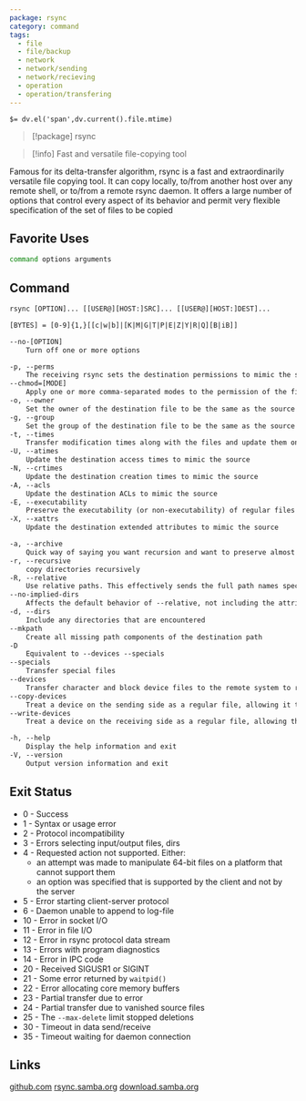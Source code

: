 ```yaml
---
package: rsync
category: command
tags:
  - file
  - file/backup
  - network
  - network/sending
  - network/recieving
  - operation
  - operation/transfering
---
```


`$= dv.el('span',dv.current().file.mtime)`
> [!package] rsync

> [!info] Fast and versatile file-copying tool

Famous for its delta-transfer algorithm, rsync is a fast and extraordinarily versatile file copying tool. It can copy locally, to/from another host over any remote shell, or to/from a remote rsync daemon. It offers a large number of options that control every aspect of its behavior and permit very flexible specification of the set of files to be copied

## Favorite Uses
```sh
command options arguments
```

## Command
```txt
rsync [OPTION]... [[USER@][HOST:]SRC]... [[USER@][HOST:]DEST]...

[BYTES] = [0-9]{1,}[[c|w|b]|[K|M|G|T|P|E|Z|Y|R|Q][B|iB]]

--no-[OPTION]
	Turn off one or more options

-p, --perms
	The receiving rsync sets the destination permissions to mimic the source
--chmod=[MODE]
	Apply one or more comma-separated modes to the permission of the files in the transfer
-o, --owner
	Set the owner of the destination file to be the same as the source (recieving sudo required)
-g, --group
	Set the group of the destination file to be the same as the source (recieving sudo required)
-t, --times
	Transfer modification times along with the files and update them on the remote system
-U, --atimes
	Update the destination access times to mimic the source
-N, --crtimes
	Update the destination creation times to mimic the source
-A, --acls
	Update the destination ACLs to mimic the source
-E, --executability
	Preserve the executability (or non-executability) of regular files
-X, --xattrs
	Update the destination extended attributes to mimic the source

-a, --archive
	Quick way of saying you want recursion and want to preserve almost everything. Equivalent to -rlptgoD
-r, --recursive
	copy directories recursively
-R, --relative
	Use relative paths. This effectively sends the full path names specified on the command line 
--no-implied-dirs
	Affects the default behavior of --relative, not including the attributes of the implied directories from the source names
-d, --dirs
	Include any directories that are encountered
--mkpath
	Create all missing path components of the destination path
-D
	Equivalent to --devices --specials
--specials
	Transfer special files
--devices
	Transfer character and block device files to the remote system to recreate these devices
--copy-devices
	Treat a device on the sending side as a regular file, allowing it to be copied to a normal destination file
--write-devices
	Treat a device on the receiving side as a regular file, allowing the writing of file data into a device

-h, --help
	Display the help information and exit 
-V, --version
	Output version information and exit
```

## Exit Status
- 0 -⁠ Success
- 1 -⁠ Syntax or usage error
- 2 -⁠ Protocol incompatibility
- 3 -⁠ Errors selecting input/output files, dirs
- 4 -⁠ Requested action not supported. Either:
    - an attempt was made to manipulate 64-bit files on a platform that cannot support them
    - an option was specified that is supported by the client and not by the server
- 5 -⁠ Error starting client-server protocol
- 6 -⁠ Daemon unable to append to log-file
- 10 -⁠ Error in socket I/O
- 11 -⁠ Error in file I/O
- 12 -⁠ Error in rsync protocol data stream
- 13 -⁠ Errors with program diagnostics
- 14 -⁠ Error in IPC code
- 20 -⁠ Received SIGUSR1 or SIGINT
- 21 -⁠ Some error returned by ``waitpid()``
- 22 -⁠ Error allocating core memory buffers
- 23 -⁠ Partial transfer due to error
- 24 -⁠ Partial transfer due to vanished source files
- 25 -⁠ The ``-⁠-⁠max-⁠delete`` limit stopped deletions
- 30 -⁠ Timeout in data send/receive
- 35 -⁠ Timeout waiting for daemon connection

## Links
[github.com](https://github.com/RsyncProject/rsync)
[rsync.samba.org](https://rsync.samba.org/)
[download.samba.org](https://download.samba.org/pub/rsync/rsync.1)
